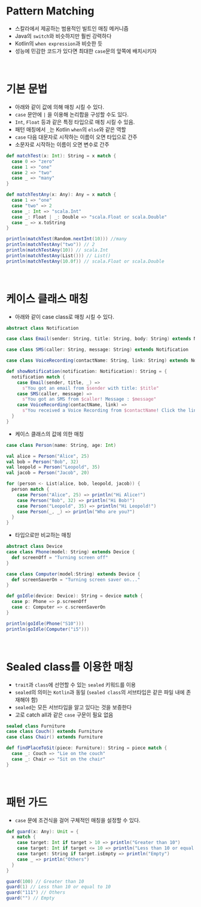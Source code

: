 # Pattern Matching
* 스칼라에서 제공하는 범용적인 빌트인 매칭 메커니즘
* Java의 ```switch```와 비슷하지만 훨씬 강력하다
* Kotlin의 ```when expression```과 비슷한 듯
* 성능에 민감한 코드가 있다면 최대한 ```case```문의 앞쪽에 배치시키자
</br>

# 기본 문법
* 아래와 같이 값에 의해 매칭 시킬 수 있다.
* ```case``` 문안에 ```|``` 을 이용해 논리합을 구성할 수도 있다.
* ```Int```, ```Float``` 등과 같은 특정 타입으로 매칭 시킬 수 있음.
* 패턴 매칭에서 ```_```는 Kotlin ```when```의 ```else```와 같은 역할 
* ```case``` 다음 대문자로 시작하는 이름이 오면 타입으로 간주
* 소문자로 시작하는 이름이 오면 변수로 간주
```scala
def matchTest(x: Int): String = x match {
  case 0 => "zero"
  case 1 => "one"
  case 2 => "two"
  case _ => "many"
}

def matchTestAny(x: Any): Any = x match {
  case 1 => "one"
  case "two" => 2
  case _: Int => "scala.Int"
  case _: Float | _: Double => "scala.Float or scala.Double"
  case _ => x.toString
}

println(matchTest(Random.nextInt(10))) //many
println(matchTestAny("two")) // 2
println(matchTestAny(10)) // scala.Int
println(matchTestAny(List())) // List()
println(matchTestAny(10.0f)) // scala.Float or scala.Double
```
</br>

# 케이스 클래스 매칭
* 아래와 같이 case class로 매칭 시킬 수 있다.
```scala
abstract class Notification

case class Email(sender: String, title: String, body: String) extends Notification

case class SMS(caller: String, message: String) extends Notification

case class VoiceRecording(contactName: String, link: String) extends Notification

def showNotification(notification: Notification): String = {
  notification match {
    case Email(sender, title, _) =>
      s"You got an email from $sender with title: $title"
    case SMS(caller, message) =>
      s"You got an SMS from $caller! Message : $message"
    case VoiceRecording(contactName, link) =>
      s"You received a Voice Recording from $contactName! Click the link to hear it: $link"
  }
}
```
* 케이스 클래스의 값에 의한 매칭
```scala
case class Person(name: String, age: Int)

val alice = Person("Alice", 25)
val bob = Person("Bob", 32)
val leopold = Person("Leopold", 35)
val jacob = Person("Jacob", 20)

for (person <- List(alice, bob, leopold, jacob)) {
  person match {
    case Person("Alice", 25) => println("Hi Alice!")
    case Person("Bob", 32) => println("Hi Bob!")
    case Person("Leopold", 35) => println("Hi Leopold!")
    case Person(_, _) => println("Who are you?")
  }
}
```
* 타입으로만 비교하는 매칭
```scala
abstract class Device
case class Phone(model: String) extends Device {
  def screenOff = "Turning screen off"
}

case class Computer(model:String) extends Device {
  def screenSaverOn = "Turning screen saver on..."
}

def goIdle(device: Device): String = device match {
  case p: Phone => p.screenOff
  case c: Computer => c.screenSaverOn
}

println(goIdle(Phone("S10")))
println(goIdle(Computer("i5")))
```
</br>

# Sealed class를 이용한 매칭
* ```trait```과 ```class```에 선언할 수 있는 ```sealed``` 키워드를 이용
* ```sealed```의 의미는 ```Kotlin```과 동일 (```sealed class```의 서브타입은 같은 파일 내에 존재해야 함)
* ```sealed```는 모든 서브타입을 알고 있다는 것을 보증한다
* 고로 catch all과 같은 ```case``` 구문이 필요 없음
```scala
sealed class Furniture
case class Couch() extends Furniture
case class Chair() extends Furniture

def findPlaceToSit(piece: Furniture): String = piece match {
  case _: Couch => "Lie on the couch"
  case _: Chair => "Sit on the chair"
}
```
</br>

# 패턴 가드
* ```case``` 문에 조건식을 걸어 구체적인 매칭을 설정할 수 있다.
```scala
def guard(x: Any): Unit = {
  x match {
    case target: Int if target > 10 => println("Greater than 10")
    case target: Int if target <= 10 => println("Less than 10 or equal to 10")
    case target: String if target.isEmpty => println("Empty")
    case _ => println("Others")
  }
}

guard(100) // Greater than 10
guard(1) // Less than 10 or equal to 10
guard("111") // Others
guard("") // Empty
```
